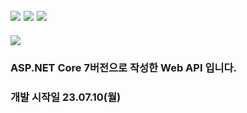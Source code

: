 ## <img src="https://img.shields.io/badge/MySQL-4479A1?style=for-the-badge&logo=MySQL&logoColor=white"> <img src="https://img.shields.io/badge/redis-DC382D?style=for-the-badge&logo=Redis&logoColor=white"> <img src="https://img.shields.io/badge/csharp-239120?style=for-the-badge&logo=CSharp&logoColor=white">
<img src="https://capsule-render.vercel.app/api?type=waving&color=auto&height=200&section=header&text=UnityKoreaAward&fontSize=60" />

### ASP.NET Core 7버전으로 작성한 Web API 입니다.
### 개발 시작일 23.07.10(월)
